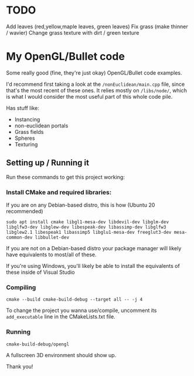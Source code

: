 # TODO
Add leaves (red,yellow,maple leaves, green leaves)
Fix grass (make thinner / wavier)
Change grass texture with dirt / green texture

# My OpenGL/Bullet code

Some really good (fine, they're just okay) OpenGL/Bullet code examples.

I'd recommend first taking a look at the ```/nonEuclidean/main.cpp``` file, since that's the most recent of these ones. It relies mostly on ```/libs/node/```, which is what I would consider the most useful part of this whole code pile.

Has stuff like:
 - Instancing
 - non-euclidean portals
 - Grass fields
 - Spheres
 - Texturing

## Setting up / Running it
Run these commands to get this project working:

### Install CMake and required libraries:
If you are on any Debian-based distro, this is how (Ubuntu 20 recommended)
```
sudo apt install cmake libgl1-mesa-dev libdevil-dev libglm-dev libglfw3-dev libglew-dev libespeak-dev libassimp-dev libglfw3 libglew2.1 libespeak1 libassimp5 libglu1-mesa-dev freeglut3-dev mesa-common-dev libbullet-dev
```
If you are not on a Debian-based distro your package manager will likely have equivalents to most/all of these.

If you're using Windows, you'll likely be able to install the equivalents of these inside of Visual Studio

### Compiling
```
cmake --build cmake-build-debug --target all -- -j 4
```
To change the project you wanna use/compile, uncomment its ```add_executable``` line in the CMakeLists.txt file.
### Running
```
cmake-build-debug/opengl
```
A fullscreen 3D environment should show up.

Thank you!
